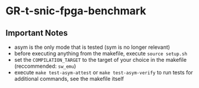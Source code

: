 # GR-t-snic-fpga-benchmark

## Important Notes
- asym is the only mode that is tested (sym is no longer relevant)
- before executing anything from the makefile, execute `source setup.sh`
- set the `COMPILATION_TARGET` to the target of your choice in the makefile (reccommended: `sw_emu`)
- execute `make test-asym-attest` or `make test-asym-verify` to run tests
for additional commands, see the makefile itself
